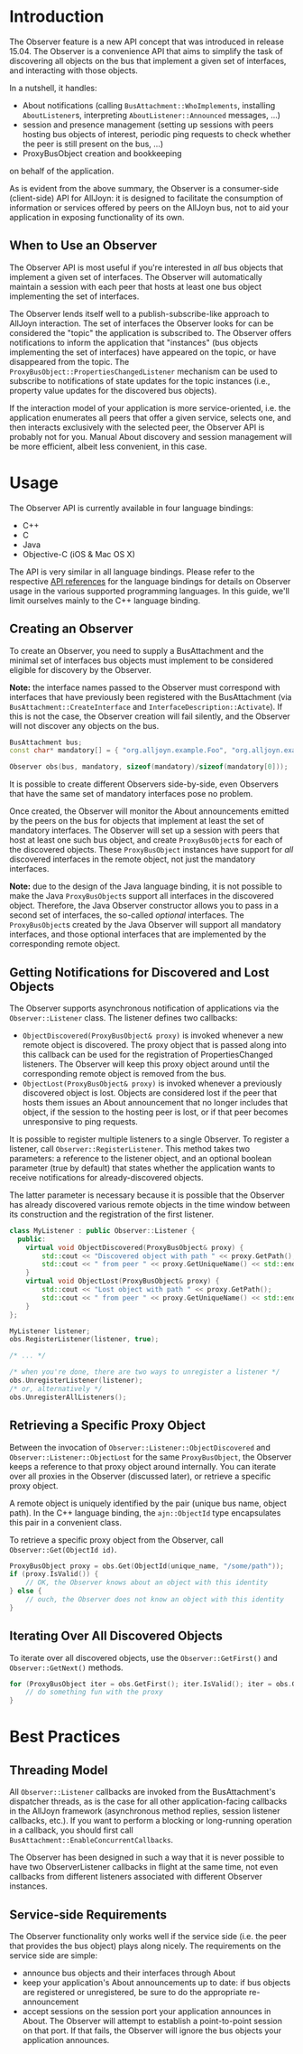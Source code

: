 # Introduction

The Observer feature is a new API concept that was introduced in release 15.04.
The Observer is a convenience API that aims to simplify the task of discovering
all objects on the bus that implement a given set of interfaces, and interacting
with those objects.

In a nutshell, it handles:

  * About notifications (calling `BusAttachment::WhoImplements`, installing
    `AboutListener`s, interpreting `AboutListener::Announced` messages, ...)
  * session and presence management (setting up sessions with peers hosting bus
    objects of interest, periodic ping requests to check whether the peer is
    still present on the bus, ...)
  * ProxyBusObject creation and bookkeeping

on behalf of the application.

As is evident from the above summary, the Observer is a consumer-side
(client-side) API for AllJoyn: it is designed to facilitate the consumption of
information or services offered by peers on the AllJoyn bus, not to aid your
application in exposing functionality of its own.

## When to Use an Observer

The Observer API is most useful if you're interested in _all_ bus objects that
implement a given set of interfaces. The Observer will automatically maintain a
session with each peer that hosts at least one bus object implementing the set
of interfaces.

The Observer lends itself well to a publish-subscribe-like approach to AllJoyn
interaction. The set of interfaces the Observer looks for can be considered the
"topic" the application is subscribed to. The Observer offers notifications to
inform the application that "instances" (bus objects implementing the set of
interfaces) have appeared on the topic, or have disappeared from the topic. The
`ProxyBusObject::PropertiesChangedListener` mechanism can be used to subscribe
to notifications of state updates for the topic instances (i.e., property value
updates for the discovered bus objects).

If the interaction model of your application is more service-oriented, i.e. the
application enumerates all peers that offer a given service, selects one, and
then interacts exclusively with the selected peer, the Observer API is probably
not for you. Manual About discovery and session management will be more
efficient, albeit less convenient, in this case.

# Usage

The Observer API is currently available in four language bindings:

  * C++
  * C
  * Java
  * Objective-C (iOS &amp; Mac OS X)

The API is very similar in all language bindings. Please refer to the respective
[API references][api-ref] for the language bindings for details on Observer
usage in the various supported programming languages. In this guide, we'll limit
ourselves mainly to the C++ language binding.

## Creating an Observer

To create an Observer, you need to supply a BusAttachment and the minimal set of
interfaces bus objects must implement to be considered eligible for discovery by
the Observer.

**Note:** the interface names passed to the Observer must correspond with
interfaces that have previously been registered with the BusAttachment (via
`BusAttachment::CreateInterface` and `InterfaceDescription::Activate`). If this
is not the case, the Observer creation will fail silently, and the Observer will
not discover any objects on the bus.

```cpp
BusAttachment bus;
const char* mandatory[] = { "org.alljoyn.example.Foo", "org.alljoyn.example.Bar" };

Observer obs(bus, mandatory, sizeof(mandatory)/sizeof(mandatory[0]));
```

It is possible to create different Observers side-by-side, even Observers that
have the same set of mandatory interfaces pose no problem.

Once created, the Observer will monitor the About announcements emitted by the
peers on the bus for objects that implement at least the set of mandatory
interfaces. The Observer will set up a session with peers that host at least one
such bus object, and create `ProxyBusObject`s for each of the discovered
objects. These `ProxyBusObject` instances have support for _all_ discovered
interfaces in the remote object, not just the mandatory interfaces.

**Note:** due to the design of the Java language binding, it is not possible to
make the Java `ProxyBusObject`s support all interfaces in the discovered object.
Therefore, the Java Observer constructor allows you to pass in a second set of
interfaces, the so-called _optional_ interfaces. The `ProxyBusObject`s created
by the Java Observer will support all mandatory interfaces, and those optional
interfaces that are implemented by the corresponding remote object.

## Getting Notifications for Discovered and Lost Objects

The Observer supports asynchronous notification of applications via the
`Observer::Listener` class. The listener defines two callbacks:

  * `ObjectDiscovered(ProxyBusObject& proxy)` is invoked whenever a new remote
    object is discovered. The proxy object that is passed along into this
    callback can be used for the registration of PropertiesChanged listeners.
    The Observer will keep this proxy object around until the corresponding
    remote object is removed from the bus.
  * `ObjectLost(ProxyBusObject& proxy)` is invoked whenever a previously
    discovered object is lost. Objects are considered lost if
    the peer that hosts them issues an About announcement that no longer
    includes that object, if the session to the hosting peer is
    lost, or if that peer becomes unresponsive to ping requests.

It is possible to register multiple listeners to a single Observer. To register
a listener, call `Observer::RegisterListener`. This method takes two parameters:
a reference to the listener object, and an optional boolean parameter (true by
default) that states whether the application wants to receive notifications for
already-discovered objects.

The latter parameter is necessary because it is possible that the Observer has
already discovered various remote objects in the time window between its
construction and the registration of the first listener.

```cpp
class MyListener : public Observer::Listener {
  public:
    virtual void ObjectDiscovered(ProxyBusObject& proxy) {
        std::cout << "Discovered object with path " << proxy.GetPath();
        std::cout << " from peer " << proxy.GetUniqueName() << std::endl;
    }
    virtual void ObjectLost(ProxyBusObject& proxy) {
        std::cout << "Lost object with path " << proxy.GetPath();
        std::cout << " from peer " << proxy.GetUniqueName() << std::endl;
    }
};

MyListener listener;
obs.RegisterListener(listener, true);

/* ... */

/* when you're done, there are two ways to unregister a listener */
obs.UnregisterListener(listener);
/* or, alternatively */
obs.UnregisterAllListeners();
```

## Retrieving a Specific Proxy Object

Between the invocation of `Observer::Listener::ObjectDiscovered` and
`Observer::Listener::ObjectLost` for the same `ProxyBusObject`, the Observer
keeps a reference to that proxy object around internally. You can iterate over
all proxies in the Observer (discussed later), or retrieve a specific proxy
object.

A remote object is uniquely identified by the pair (unique bus name, object
path). In the C++ language binding, the `ajn::ObjectId` type encapsulates this
pair in a convenient class.

To retrieve a specific proxy object from the Observer, call
`Observer::Get(ObjectId id)`.

```cpp
ProxyBusObject proxy = obs.Get(ObjectId(unique_name, "/some/path"));
if (proxy.IsValid()) {
    // OK, the Observer knows about an object with this identity
} else {
    // ouch, the Observer does not know an object with this identity
}
```

## Iterating Over All Discovered Objects

To iterate over all discovered objects, use the `Observer::GetFirst()` and
`Observer::GetNext()` methods.

```cpp
for (ProxyBusObject iter = obs.GetFirst(); iter.IsValid(); iter = obs.GetNext(iter)) {
    // do something fun with the proxy
}
```
# Best Practices

## Threading Model

All `Observer::Listener` callbacks are invoked from the BusAttachment's
dispatcher threads, as is the case for all other application-facing callbacks in
the AllJoyn framework (asynchronous method replies, session listener callbacks,
etc.). If you want to perform a blocking or long-running operation in a
callback, you should first call `BusAttachment::EnableConcurrentCallbacks`.

The Observer has been designed in such a way that it is never possible to have
two ObserverListener callbacks in flight at the same time, not even callbacks
from different listeners associated with different Observer instances.

## Service-side Requirements

The Observer functionality only works well if the service side (i.e. the peer
that provides the bus object) plays along nicely. The requirements on the
service side are simple:

  * announce bus objects and their interfaces through About
  * keep your application's About announcements up to date: if bus objects are
    registered or unregistered, be sure to do the appropriate re-announcement
  * accept sessions on the session port your application announces in About. The
    Observer will attempt to establish a point-to-point session on that port. If
    that fails, the Observer will ignore the bus objects your application
    announces.

[api-ref]: /develop/api-reference
